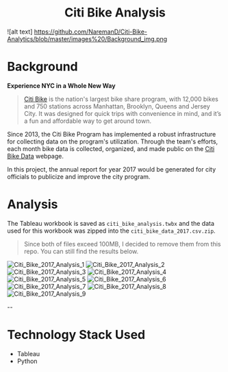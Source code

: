 

<h1 align="center"> Citi Bike Analysis </h1>

![alt text] https://github.com/NaremanD/Citi-Bike-Analytics/blob/master/images%20/Background_img.png

# Background
**Experience NYC in a Whole New Way**
> [Citi Bike](https://en.wikipedia.org/wiki/Citi_Bike) is the nation's largest bike share program, with 12,000 bikes and 750 stations across Manhattan, Brooklyn, Queens and Jersey City. It was designed for quick trips with convenience in mind, and it’s a fun and affordable way to get around town.

Since 2013, the Citi Bike Program has implemented a robust infrastructure for collecting data on the program's utilization. Through the team's efforts, each month bike data is collected, organized, and made public on the [Citi Bike Data](https://www.citibikenyc.com/system-data) webpage.

In this project, the annual report for year 2017 would be generated for city officials to publicize and improve the city program.

# Analysis
The Tableau workbook is saved as `citi_bike_analysis.twbx` and the data used for this workbook was zipped into the `citi_bike_data_2017.csv.zip`.
> Since both of files exceed 100MB, I decided to remove them from this repo. You can still find the results below.

![Citi_Bike_2017_Analysis_1](media/15306872775683/Citi_Bike_2017_Analysis_1.png)
![Citi_Bike_2017_Analysis_2](media/15306872775683/Citi_Bike_2017_Analysis_2.png)
![Citi_Bike_2017_Analysis_3](media/15306872775683/Citi_Bike_2017_Analysis_3.png)
![Citi_Bike_2017_Analysis_4](media/15306872775683/Citi_Bike_2017_Analysis_4.png)
![Citi_Bike_2017_Analysis_5](media/15306872775683/Citi_Bike_2017_Analysis_5.png)
![Citi_Bike_2017_Analysis_6](media/15306872775683/Citi_Bike_2017_Analysis_6.png)
![Citi_Bike_2017_Analysis_7](media/15306872775683/Citi_Bike_2017_Analysis_7.png)
![Citi_Bike_2017_Analysis_8](media/15306872775683/Citi_Bike_2017_Analysis_8.png)
![Citi_Bike_2017_Analysis_9](media/15306872775683/Citi_Bike_2017_Analysis_9.png)

--
# Technology Stack Used
- Tableau
- Python




